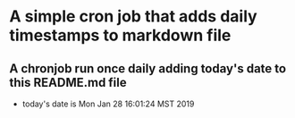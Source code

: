 A simple cron job that adds daily timestamps to markdown file
============================================================
## A chronjob run once daily adding today's date to this README.md file
* today's date is Mon Jan 28 16:01:24 MST 2019
